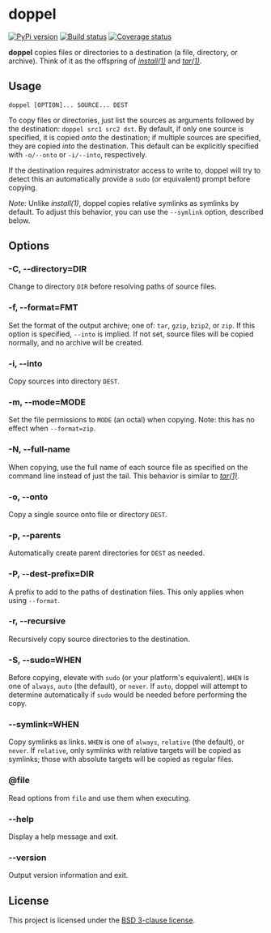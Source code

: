 # doppel

[![PyPi version][pypi-image]][pypi-link]
[![Build status][ci-image]][ci-link]
[![Coverage status][codecov-image]][codecov-link]

**doppel** copies files or directories to a destination (a file, directory, or
archive). Think of it as the offspring of
[*install(1)*](http://linux.die.net/man/1/install) and
[*tar(1)*](http://linux.die.net/man/1/tar).

## Usage

```
doppel [OPTION]... SOURCE... DEST
```

To copy files or directories, just list the sources as arguments followed by
the destination: `doppel src1 src2 dst`. By default, if only one source is
specified, it is copied *onto* the destination; if multiple sources are
specified, they are copied *into* the destination. This default can be
explicitly specified with `-o/--onto` or `-i/--into`, respectively.

If the destination requires administrator access to write to, doppel will try to
detect this an automatically provide a `sudo` (or equivalent) prompt before
copying.

*Note:* Unlike *install(1)*, doppel copies relative symlinks as symlinks by
default. To adjust this behavior, you can use the `--symlink` option, described
below.

## Options

### -C, --directory=DIR

Change to directory `DIR` before resolving paths of source files.

### -f, --format=FMT

Set the format of the output archive; one of: `tar`, `gzip`, `bzip2`, or `zip`.
If this option is specified, `--into` is implied. If not set, source files will
be copied normally, and no archive will be created.

### -i, --into

Copy sources into directory `DEST`.

### -m, --mode=MODE

Set the file permissions to `MODE` (an octal) when copying. Note: this has no
effect when `--format=zip`.

### -N, --full-name

When copying, use the full name of each source file as specified on the command
line instead of just the tail. This behavior is similar to
[*tar(1)*](http://linux.die.net/man/1/tar).

### -o, --onto

Copy a single source onto file or directory `DEST`.

### -p, --parents

Automatically create parent directories for `DEST` as needed.

### -P, --dest-prefix=DIR

A prefix to add to the paths of destination files. This only applies when using
`--format`.

### -r, --recursive

Recursively copy source directories to the destination.

### -S, --sudo=WHEN

Before copying, elevate with `sudo` (or your platform's equivalent). `WHEN` is
one of `always`, `auto` (the default), or `never`. If `auto`, doppel will
attempt to determine automatically if `sudo` would be needed before performing
the copy.

### --symlink=WHEN

Copy symlinks as links. `WHEN` is one of `always`, `relative` (the default), or
`never`. If `relative`, only symlinks with relative targets will be copied as
symlinks; those with absolute targets will be copied as regular files.

### @file

Read options from `file` and use them when executing.

### --help

Display a help message and exit.

### --version

Output version information and exit.

## License

This project is licensed under the [BSD 3-clause license](LICENSE).

[pypi-image]: https://img.shields.io/pypi/v/doppel.svg
[pypi-link]: https://pypi.python.org/pypi/doppel
[ci-image]: https://github.com/jimporter/doppel/workflows/build/badge.svg
[ci-link]: https://github.com/jimporter/doppel/actions?query=branch%3Amaster+workflow%3Abuild
[codecov-image]: https://codecov.io/gh/jimporter/doppel/branch/master/graph/badge.svg
[codecov-link]: https://codecov.io/gh/jimporter/doppel
